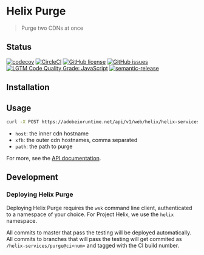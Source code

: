 # Helix Purge

> Purge two CDNs at once

## Status
[![codecov](https://img.shields.io/codecov/c/github/adobe/helix-purge.svg)](https://codecov.io/gh/adobe/helix-purge)
[![CircleCI](https://img.shields.io/circleci/project/github/adobe/helix-purge.svg)](https://circleci.com/gh/adobe/helix-purge)
[![GitHub license](https://img.shields.io/github/license/adobe/helix-purge.svg)](https://github.com/adobe/helix-purge/blob/master/LICENSE.txt)
[![GitHub issues](https://img.shields.io/github/issues/adobe/helix-purge.svg)](https://github.com/adobe/helix-purge/issues)
[![LGTM Code Quality Grade: JavaScript](https://img.shields.io/lgtm/grade/javascript/g/adobe/helix-purge.svg?logo=lgtm&logoWidth=18)](https://lgtm.com/projects/g/adobe/helix-purge)
[![semantic-release](https://img.shields.io/badge/%20%20%F0%9F%93%A6%F0%9F%9A%80-semantic--release-e10079.svg)](https://github.com/semantic-release/semantic-release)

## Installation

## Usage

```bash
curl -X POST https://adobeioruntime.net/api/v1/web/helix/helix-services/purge@v1?host=…&xfh=…&path=…
```

- `host`: the inner cdn hostname
- `xfh`: the outer cdn hostnames, comma separated
- `path`: the path to purge

For more, see the [API documentation](docs/API.md).

## Development

### Deploying Helix Purge

Deploying Helix Purge requires the `wsk` command line client, authenticated to a namespace of your choice. For Project Helix, we use the `helix` namespace.

All commits to master that pass the testing will be deployed automatically. All commits to branches that will pass the testing will get commited as `/helix-services/purge@ci<num>` and tagged with the CI build number.
